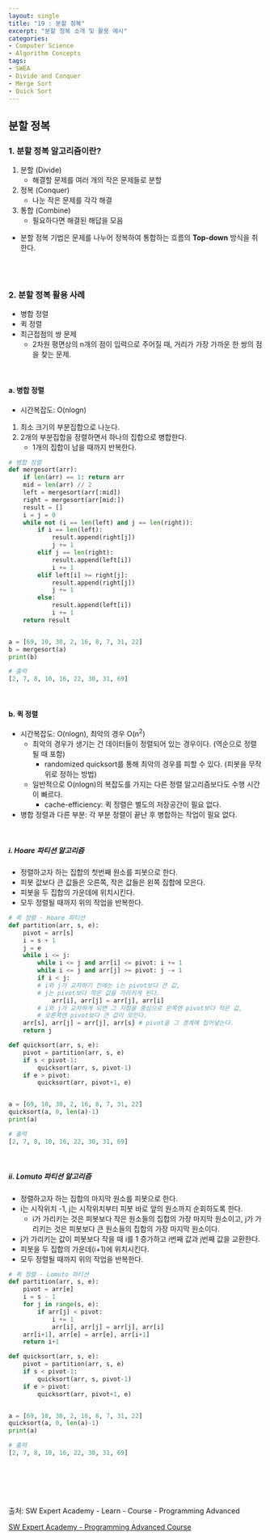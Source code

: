 ```yaml
---
layout: single
title: "19 : 분할 정복"
excerpt: "분할 정복 소개 및 활용 예시"
categories: 
- Computer Science
- Algorithm Concepts
tags:
- SWEA
- Divide and Conquer
- Merge Sort
- Quick Sort
---
```

## 분할 정복

### 1. 분할 정복 알고리즘이란?

1. 분할 (Divide)
   - 해결할 문제를 여러 개의 작은 문제들로 분할
2. 정복 (Conquer)
   - 나눈 작은 문제를 각각 해결
3. 통합 (Combine)
   - 필요하다면 해결된 해답을 모음

- 분할 정복 기법은 문제를 나누어 정복하여 통합하는 흐름의 **Top-down** 방식을 취한다.

<br>

<br>

### 2. 분할 정복 활용 사례

- 병합 정렬
- 퀵 정렬
- 최근접점의 쌍 문제
  - 2차원 평면상의 n개의 점이 입력으로 주어질 때, 거리가 가장 가까운 한 쌍의 점을 찾는 문제.

<br>

#### a. 병합 정렬

- 시간복잡도: O(nlogn)

1. 최소 크기의 부분집합으로 나눈다.
2. 2개의 부분집합을 정렬하면서 하나의 집합으로 병합한다. 
   - 1개의 집합이 남을 때까지 반복한다.

```python
# 병합 정렬
def mergesort(arr):
    if len(arr) == 1: return arr
    mid = len(arr) // 2
    left = mergesort(arr[:mid])
    right = mergesort(arr[mid:])
    result = []
    i = j = 0
    while not (i == len(left) and j == len(right)):
        if i == len(left):
            result.append(right[j])
            j += 1
        elif j == len(right):
            result.append(left[i])
            i += 1
        elif left[i] >= right[j]:
            result.append(right[j])
            j += 1
        else:
            result.append(left[i])
            i += 1
    return result


a = [69, 10, 30, 2, 16, 8, 7, 31, 22]
b = mergesort(a)
print(b)

# 출력
[2, 7, 8, 10, 16, 22, 30, 31, 69]
```

<br>

#### b. 퀵 정렬

- 시간복잡도: O(nlogn), 최악의 경우 O(n<sup>2</sup>)
  - 최악의 경우가 생기는 건 데이터들이 정렬되어 있는 경우이다. (역순으로 정렬될 때 포함)
    - randomized quicksort를 통해 최악의 경우를 피할 수 있다. (피봇을 무작위로 정하는 방법)
  - 일반적으로 O(nlogn)의 복잡도를 가지는 다른 정렬 알고리즘보다도 수행 시간이 빠르다.
    - cache-efficiency: 퀵 정렬은 별도의 저장공간이 필요 없다.
- 병합 정렬과 다른 부분: 각 부분 정렬이 끝난 후 병합하는 작업이 필요 없다.

<br>

##### i. Hoare 파티션 알고리즘

- 정렬하고자 하는 집합의 첫번째 원소를 피봇으로 한다.
- 피봇 값보다 큰 값들은 오른쪽, 작은 값들은 왼쪽 집합에 모은다.
- 피봇을 두 집합의 가운데에 위치시킨다.
- 모두 정렬될 때까지 위의 작업을 반복한다.

```python
# 퀵 정렬 - Hoare 파티션
def partition(arr, s, e):
    pivot = arr[s]
    i = s + 1
    j = e
    while i <= j:
        while i <= j and arr[i] <= pivot: i += 1
        while i <= j and arr[j] >= pivot: j -= 1
        if i < j: 
        # i와 j가 교차하기 전에는 i는 pivot보다 큰 값, 
        # j는 pivot보다 작은 값을 가리키게 된다.
            arr[i], arr[j] = arr[j], arr[i]
        # i와 j가 교차하게 되면 그 지점을 중심으로 왼쪽엔 pivot보다 작은 값, 
        # 오른쪽엔 pivot보다 큰 값이 모인다.
    arr[s], arr[j] = arr[j], arr[s] # pivot을 그 경계에 집어넣는다.
    return j

def quicksort(arr, s, e):
    pivot = partition(arr, s, e)
    if s < pivot-1:
        quicksort(arr, s, pivot-1)
    if e > pivot:
        quicksort(arr, pivot+1, e)


a = [69, 10, 30, 2, 16, 8, 7, 31, 22]
quicksort(a, 0, len(a)-1)
print(a)

# 출력
[2, 7, 8, 10, 16, 22, 30, 31, 69]
```

<br>

##### ii. Lomuto 파티션 알고리즘

- 정렬하고자 하는 집합의 마지막 원소를 피봇으로 한다.
- i는 시작위치 -1, j는 시작위치부터 피봇 바로 앞의 원소까지 순회하도록 한다.
  - i가 가리키는 것은 피봇보다 작은 원소들의 집합의 가장 마지막 원소이고, 
    j가 가리키는 것은 피봇보다 큰 원소들의 집합의 가장 마지막 원소이다.
- j가 가리키는 값이 피봇보다 작을 때 i를 1 증가하고 i번째 값과 j번째 값을 교환한다.
- 피봇을 두 집합의 가운데(i+1)에 위치시킨다.
- 모두 정렬될 때까지 위의 작업을 반복한다.

```python
# 퀵 정렬 - Lomuto 파티션
def partition(arr, s, e):
    pivot = arr[e]
    i = s - 1
    for j in range(s, e):
        if arr[j] < pivot:
            i += 1
            arr[i], arr[j] = arr[j], arr[i]
    arr[i+1], arr[e] = arr[e], arr[i+1]
    return i+1

def quicksort(arr, s, e):
    pivot = partition(arr, s, e)
    if s < pivot-1:
        quicksort(arr, s, pivot-1)
    if e > pivot:
        quicksort(arr, pivot+1, e)


a = [69, 10, 30, 2, 16, 8, 7, 31, 22]
quicksort(a, 0, len(a)-1)
print(a)

# 출력
[2, 7, 8, 10, 16, 22, 30, 31, 69]
```

<br>

<br>

<br>

<br>

출처: SW Expert Academy - Learn - Course - Programming Advanced

[SW Expert Academy - Programming Advanced Course](https://swexpertacademy.com/main/learn/course/subjectList.do?courseId=AVuPDYSqAAbw5UW6)

